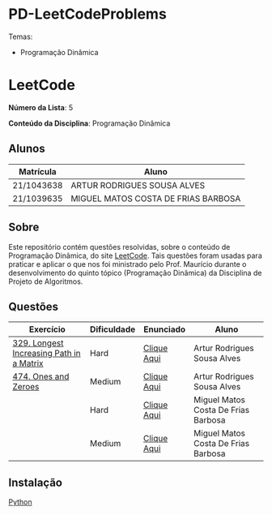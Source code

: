 # PD-LeetCodeProblems

Temas:
 - Programação Dinâmica

# LeetCode

**Número da Lista**: 5

**Conteúdo da Disciplina**: Programação Dinâmica

## Alunos
|Matrícula | Aluno |
| -- | -- |
| 21/1043638  | ARTUR RODRIGUES SOUSA ALVES |
| 21/1039635 |  MIGUEL MATOS COSTA DE FRIAS BARBOSA |

## Sobre 
Este repositório contém questões resolvidas, sobre o conteúdo de Programação Dinâmica, do site [LeetCode](https://leetcode.com). Tais questões foram usadas para praticar e aplicar o que nos foi ministrado pelo Prof. Maurício durante o desenvolvimento do quinto tópico (Programação Dinâmica) da Disciplina de Projeto de Algoritmos. 

## Questões
| Exercício | Dificuldade | Enunciado | Aluno |
| -- | -- | -- | -- |
| [329. Longest Increasing Path in a Matrix](https://github.com/projeto-de-algoritmos-2024/PD-LeetCodeProblems/tree/main/quest%C3%A3o%201) | Hard | [Clique Aqui](https://leetcode.com/problems/longest-increasing-path-in-a-matrix/description/) | Artur Rodrigues Sousa Alves |
| [474. Ones and Zeroes](https://github.com/projeto-de-algoritmos-2024/PD-LeetCodeProblems/tree/main/quest%C3%A3o%202) | Medium | [Clique Aqui](https://leetcode.com/problems/ones-and-zeroes/description/) | Artur Rodrigues Sousa Alves |
| []() | Hard | [Clique Aqui]() |  Miguel Matos Costa De Frias Barbosa |
| []() | Medium | [Clique Aqui]() |  Miguel Matos Costa De Frias Barbosa |

## Instalação 
[Python](https://www.python.org/)
